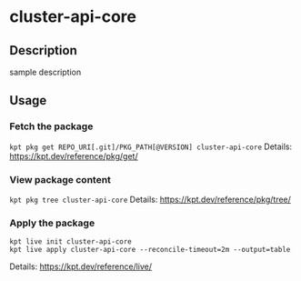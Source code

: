 # cluster-api-core

## Description
sample description

## Usage

### Fetch the package
`kpt pkg get REPO_URI[.git]/PKG_PATH[@VERSION] cluster-api-core`
Details: https://kpt.dev/reference/pkg/get/

### View package content
`kpt pkg tree cluster-api-core`
Details: https://kpt.dev/reference/pkg/tree/

### Apply the package
```
kpt live init cluster-api-core
kpt live apply cluster-api-core --reconcile-timeout=2m --output=table
```
Details: https://kpt.dev/reference/live/
